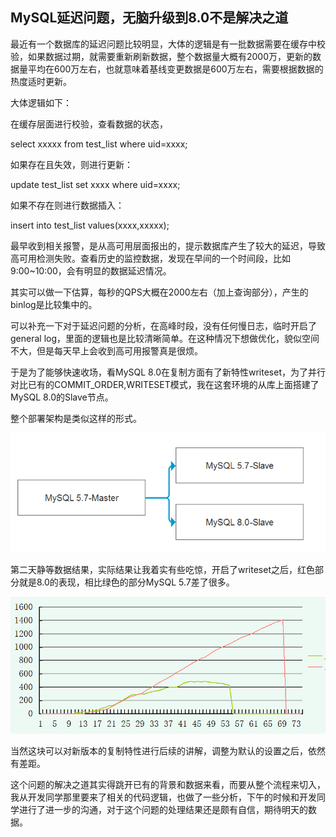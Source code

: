 ## MySQL延迟问题，无脑升级到8.0不是解决之道 

最近有一个数据库的延迟问题比较明显，大体的逻辑是有一批数据需要在缓存中校验，如果数据过期，就需要重新刷新数据，整个数据量大概有2000万，更新的数据量平均在600万左右，也就意味着基线变更数据是600万左右，需要根据数据的热度适时更新。

大体逻辑如下：

在缓存层面进行校验，查看数据的状态，

select xxxxx from test_list where uid=xxxx;

如果存在且失效，则进行更新：

update test_list set xxxx  where uid=xxxx;

如果不存在则进行数据插入：

insert into test_list values(xxxx,xxxxx);
 

最早收到相关报警，是从高可用层面报出的，提示数据库产生了较大的延迟，导致高可用检测失败。查看历史的监控数据，发现在早间的一个时间段，比如9:00~10:00，会有明显的数据延迟情况。

其实可以做一下估算，每秒的QPS大概在2000左右（加上查询部分），产生的binlog是比较集中的。

可以补充一下对于延迟问题的分析，在高峰时段，没有任何慢日志，临时开启了general log，里面的逻辑也是比较清晰简单。在这种情况下想做优化，貌似空间不大，但是每天早上会收到高可用报警真是很烦。
 

于是为了能够快速收场，看MySQL 8.0在复制方面有了新特性writeset，为了并行对比已有的COMMIT_ORDER,WRITESET模式，我在这套环境的从库上面搭建了MySQL 8.0的Slave节点。

整个部署架构是类似这样的形式。

![MYSQL 5 ． 7-Slave  MYSQL 5 ． 7-Master  MYSQL 8.0-Slave  ](clip_image001-1598939484128.png)

第二天静等数据结果，实际结果让我着实有些吃惊，开启了writeset之后，红色部分就是8.0的表现，相比绿色的部分MySQL 5.7差了很多。
 

![O  O  O  O  O  O  O  O  O  O  O  O  O  O  O  O  O  ](clip_image002-1598939484129.png)

当然这块可以对新版本的复制特性进行后续的讲解，调整为默认的设置之后，依然有差距。 

这个问题的解决之道其实得跳开已有的背景和数据来看，而要从整个流程来切入，我从开发同学那里要来了相关的代码逻辑，也做了一些分析，下午的时候和开发同学进行了进一步的沟通，对于这个问题的处理结果还是颇有自信，期待明天的数据。
 